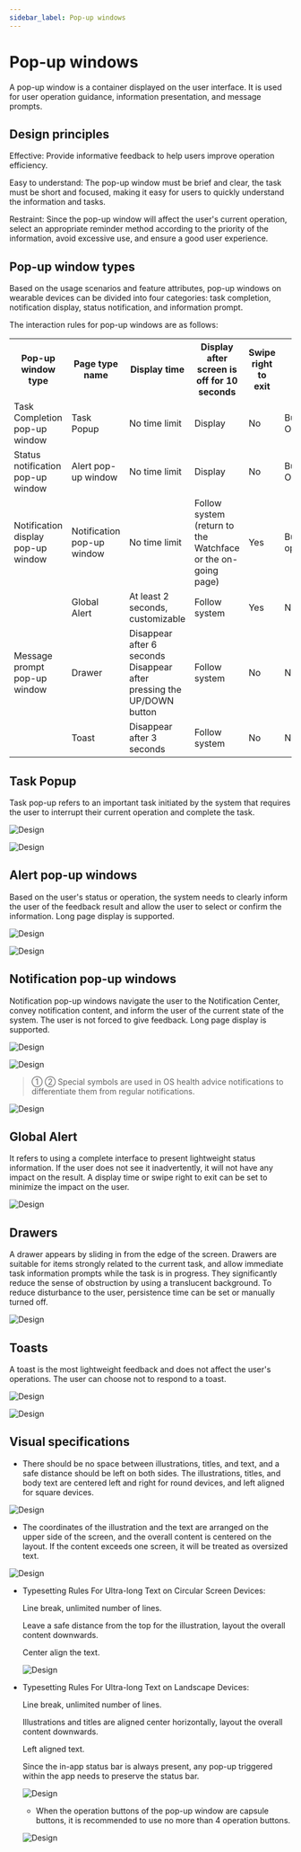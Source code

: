 ```yaml
---
sidebar_label: Pop-up windows
---
```


# Pop-up windows

A pop-up window is a container displayed on the user interface. It is used for user operation guidance, information presentation, and message prompts.

## Design principles

Effective: Provide informative feedback to help users improve operation efficiency.

Easy to understand: The pop-up window must be brief and clear, the task must be short and focused, making it easy for users to quickly understand the information and tasks.

Restraint: Since the pop-up window will affect the user's current operation, select an appropriate reminder method according to the priority of the information, avoid excessive use, and ensure a good user experience.

## Pop-up window types

Based on the usage scenarios and feature attributes, pop-up windows on wearable devices can be divided into four categories: task completion, notification display, status notification, and information prompt.

The interaction rules for pop-up windows are as follows:

<table>
    <tr>
        <th>Pop-up window type</th>
        <th>Page type name</th>
        <th>Display time</th>
        <th>Display after screen is off for 10 seconds</th>
        <th>Swipe right to exit</th>
        <th>Page operations</th>
        <th>Long page</th>
    </tr>
	 <tr>
        <td>Task Completion pop-up window</td>
        <td>Task Popup</td>
        <td>No time limit</td>
        <td>Display</td>
        <td>No</td>
        <td>Button Operation</td>
        <td>No</td>
    </tr>
	<tr>
        <td>Status notification pop-up window</td>
        <td>Alert pop-up window</td>
        <td>No time limit</td>
        <td>Display</td>
        <td>No</td>
        <td>Button Operation</td>
        <td>Yes</td>
    </tr>
  	<tr>
        <td>Notification display pop-up window</td>
        <td>Notification pop-up window</td>
        <td>No time limit</td>
        <td>Follow system (return to the Watchface or the on-going page)</td>
        <td>Yes</td>
        <td>Button operations/None</td>
        <td>Yes</td>
    </tr>
    <tr>
        <td rowspan="3">Message prompt pop-up window</td>
        <td>Global Alert</td>
        <td>At least 2 seconds, customizable</td>
        <td>Follow system</td>
        <td>Yes</td>
        <td>None</td>
        <td>Yes</td>
    </tr>
    <tr>
        <td>Drawer</td>
        <td>Disappear after 6 seconds
Disappear after pressing the UP/DOWN button</td>
        <td>Follow system</td>
        <td>No</td>
        <td>None</td>
        <td>No</td>
    </tr>
    <tr>
        <td>Toast</td>
        <td>Disappear after 3 seconds</td>
        <td>Follow system</td>
        <td>No</td>
        <td>None</td>
        <td>No</td>
    </tr>
</table> 

## Task Popup

Task pop-up refers to an important task initiated by the system that requires the user to interrupt their current operation and complete the task.

![Design](/img/design/task-popup.png)

![Design](/img/design/task-popup_2.png)
## Alert pop-up windows

Based on the user's status or operation, the system needs to clearly inform the user of the feedback result and allow the user to select or confirm the information. Long page display is supported.

![Design](/img/design/alert-pop-up-windows_1.png)

![Design](/img/design/alert-pop-up-windows_2.png)


## Notification pop-up windows

Notification pop-up windows navigate the user to the Notification Center, convey notification content, and inform the user of the current state of the system. The user is not forced to give feedback. Long page display is supported.

![Design](/img/design/56d3d9f7b548100d36ee4e8a5b412bbe.png)

![Design](/img/design/notification-pop-up-windows_2.png)

>① ② Special symbols are used in OS health advice notifications to differentiate them from regular notifications.

![Design](/img/design/notification-pop-up-windows_3.png)

## Global Alert

It refers to using a complete interface to present lightweight status information. If the user does not see it inadvertently, it will not have any impact on the result. A display time or swipe right to exit can be set to minimize the impact on the user.

![Design](/img/design/global-alert.png)

## Drawers

A drawer appears by sliding in from the edge of the screen. Drawers are suitable for items strongly related to the current task, and allow immediate task information prompts while the task is in progress. They significantly reduce the sense of obstruction by using a translucent background. To reduce disturbance to the user, persistence time can be set or manually turned off.

![Design](/img/design/99a5f0a80f1b12ad1e22aeb62964b803.png)

## Toasts

A toast is the most lightweight feedback and does not affect the user's operations. The user can choose not to respond to a toast.

![Design](/img/design/toasts_1.png)

![Design](/img/design/toasts_2.png)

## Visual specifications

- There should be no space between illustrations, titles, and text, and a safe distance should be left on both sides. The illustrations, titles, and body text are centered left and right for round devices, and left aligned for square devices.

![Design](/img/design/645f6ac9595d1881a561643b2b691ced.png)

- The coordinates of the illustration and the text are arranged on the upper side of the screen, and the overall content is centered on the layout. If the content exceeds one screen, it will be treated as oversized text.

![Design](/img/design/visual-specifications_2.png)

- Typesetting Rules For Ultra-long Text on Circular Screen Devices: 

  Line break, unlimited number of lines.  

  Leave a safe distance from the top for the illustration, layout the overall content downwards.  
  
  Center align the text.

  ![Design](/img/design/visual-specifications_3.png)

- Typesetting Rules For Ultra-long Text on Landscape Devices:  

  Line break, unlimited number of lines.  

  Illustrations and titles are aligned center horizontally, layout the overall content downwards.  

  Left aligned text.  

  Since the in-app status bar is always present, any pop-up triggered within the app needs to preserve the status bar.

  ![Design](/img/design/visual-specifications_4.png)

  - When the operation buttons of the pop-up window are capsule buttons, it is recommended to use no more than 4 operation buttons.

  ![Design](/img/design/visual-specifications_5.png)
